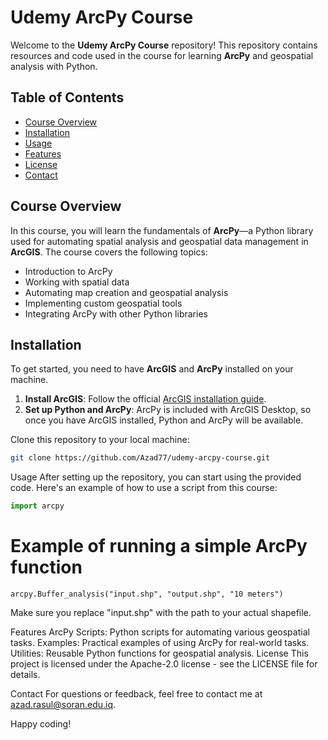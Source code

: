 # Udemy ArcPy Course

Welcome to the **Udemy ArcPy Course** repository! This repository contains resources and code used in the course for learning **ArcPy** and geospatial analysis with Python.

## Table of Contents
- [Course Overview](#course-overview)
- [Installation](#installation)
- [Usage](#usage)
- [Features](#features)
- [License](#license)
- [Contact](#contact)

## Course Overview
In this course, you will learn the fundamentals of **ArcPy**—a Python library used for automating spatial analysis and geospatial data management in **ArcGIS**. The course covers the following topics:
- Introduction to ArcPy
- Working with spatial data
- Automating map creation and geospatial analysis
- Implementing custom geospatial tools
- Integrating ArcPy with other Python libraries

## Installation

To get started, you need to have **ArcGIS** and **ArcPy** installed on your machine.

1. **Install ArcGIS**: Follow the official [ArcGIS installation guide](https://desktop.arcgis.com/en/arcmap/latest/get-started/arcmap/installation-and-setup.htm).
2. **Set up Python and ArcPy**: ArcPy is included with ArcGIS Desktop, so once you have ArcGIS installed, Python and ArcPy will be available.

Clone this repository to your local machine:

```bash
git clone https://github.com/Azad77/udemy-arcpy-course.git
```
Usage
After setting up the repository, you can start using the provided code. Here's an example of how to use a script from this course:

```python
import arcpy
```
# Example of running a simple ArcPy function
```
arcpy.Buffer_analysis("input.shp", "output.shp", "10 meters")
```
Make sure you replace "input.shp" with the path to your actual shapefile.

Features
ArcPy Scripts: Python scripts for automating various geospatial tasks.
Examples: Practical examples of using ArcPy for real-world tasks.
Utilities: Reusable Python functions for geospatial analysis.
License
This project is licensed under the Apache-2.0 license - see the LICENSE file for details.

Contact
For questions or feedback, feel free to contact me at azad.rasul@soran.edu.iq.

Happy coding!
